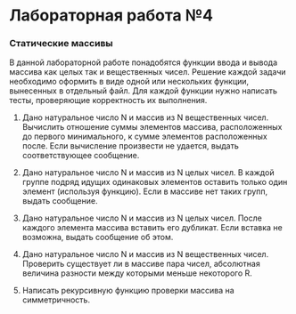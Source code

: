 # Лабораторная работа №4
### Статические массивы 

В данной лабораторной работе понадобятся функции ввода и вывода массива как целых так  и вещественных чисел. 
Решение каждой задачи необходимо оформить в виде одной или нескольких функции, вынесенных в отдельный файл. 
Для каждой функции нужно написать тесты, проверяющие корректность их выполнения.

1. Дано натуральное число N  и массив из N вещественных чисел. Вычислить отношение суммы элементов массива, расположенных до первого минимального, к сумме элементов расположенных после. Если вычисление произвести не удается, выдать соответствующее сообщение.

2. Дано натуральное число N  и массив из N целых чисел. В каждой группе подряд идущих одинаковых элементов оставить только один элемент (используя функцию). Если в массиве нет таких групп, выдать сообщение.

3. Дано натуральное число N  и массив из N целых чисел. После каждого элемента массива вставить его дубликат. Если вставка не возможна, выдать сообщение об этом.

4. Дано натуральное число N  и массив из N вещественных чисел. Проверить существует ли в массиве пара чисел, абсолютная величина разности между которыми меньше некоторого R.

5. Написать рекурсивную функцию проверки массива на симметричность.
